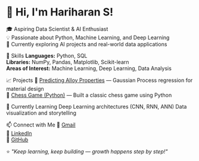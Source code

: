 # 👋 Hi, I'm Hariharan S!

🎓 Aspiring Data Scientist & AI Enthusiast  
💡 Passionate about Python, Machine Learning, and Deep Learning  
🚀 Currently exploring AI projects and real-world data applications  

 🧠 Skills
 **Languages:** Python, SQL  
 **Libraries:** NumPy, Pandas, Matplotlib, Scikit-learn  
 **Areas of Interest:** Machine Learning, Deep Learning, Data Analysis  

📈 Projects
🔹 [Predicting Alloy Properties](https://github.com/yourusername/project-link) — Gaussian Process regression for material design  
🔹 [Chess Game (Python)](https://github.com/hariharan-s-30/Chess-Game/tree/main) — Built a classic chess game using Python  


🌱 Currently Learning
    Deep Learning architectures (CNN, RNN, ANN)
    Data visualization and storytelling  

 📫 Connect with Me
📧 [Gmail](mailto:hariharansivakumar30@gmail.com)  
💼 [LinkedIn](https://www.linkedin.com/in/hariharan-s-b7ab7b269/)  
🐍 [GitHub](https://github.com/hariharan-s-30)

⭐️ *"Keep learning, keep building — growth happens step by step!"*
